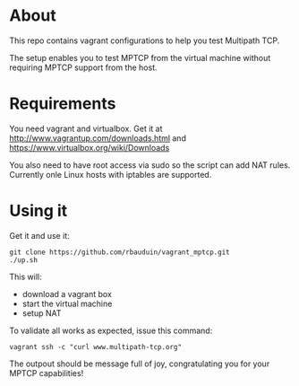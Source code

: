 About
=====
This repo contains vagrant configurations to help you test Multipath TCP.

The setup enables you to test MPTCP from the virtual machine without requiring MPTCP 
support from the host.

Requirements
============
You need vagrant and virtualbox. Get it at http://www.vagrantup.com/downloads.html
and https://www.virtualbox.org/wiki/Downloads

You also need to have root access via sudo so the script can add NAT rules.
Currently onle Linux hosts with iptables are supported.

Using it
========

Get it and use it:

    git clone https://github.com/rbauduin/vagrant_mptcp.git
    ./up.sh

This will:

  * download a vagrant box
  * start the virtual machine
  * setup NAT

To validate all works as expected, issue this command:

    vagrant ssh -c "curl www.multipath-tcp.org"

The outpout should be message full of joy, congratulating you for your MPTCP capabilities!
  